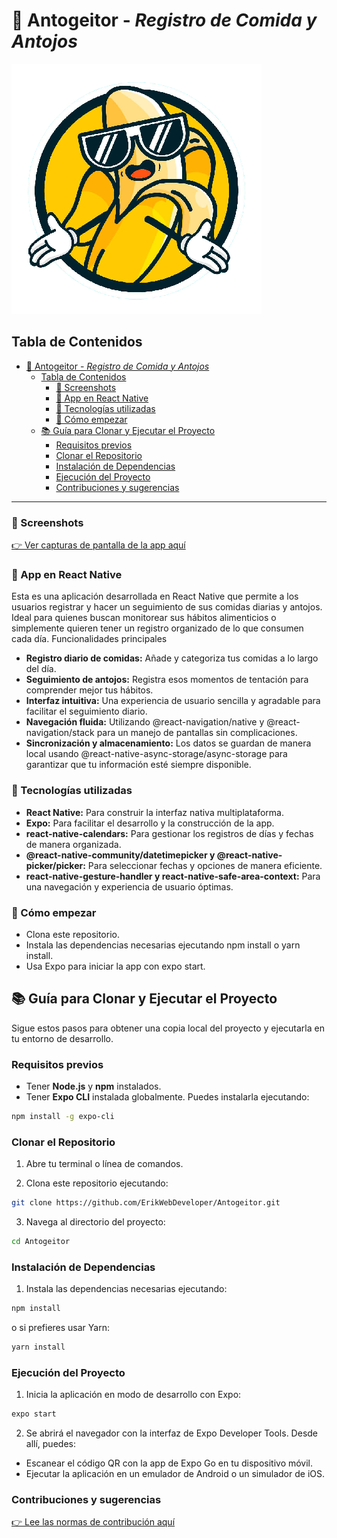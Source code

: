 # 🍌 Antogeitor - *Registro de Comida y Antojos* 

![Logo Antogeitor](./assets/repo-logo.png)

## Tabla de Contenidos
- [🍌 Antogeitor - *Registro de Comida y Antojos*](#-antogeitor---registro-de-comida-y-antojos)
  - [Tabla de Contenidos](#tabla-de-contenidos)
    - [📱 Screenshots](#-screenshots)
    - [💬 App en React Native](#-app-en-react-native)
    - [🤖 Tecnologías utilizadas](#-tecnologías-utilizadas)
    - [🚀 Cómo empezar](#-cómo-empezar)
  - [📚 Guía para Clonar y Ejecutar el Proyecto](#-guía-para-clonar-y-ejecutar-el-proyecto)
    - [Requisitos previos](#requisitos-previos)
    - [Clonar el Repositorio](#clonar-el-repositorio)
    - [Instalación de Dependencias](#instalación-de-dependencias)
    - [Ejecución del Proyecto](#ejecución-del-proyecto)
    - [Contribuciones y sugerencias](#contribuciones-y-sugerencias)
---
### 📱 Screenshots
[👉 Ver capturas de pantalla de la app aquí](./SCREENSHOTS.md)

### 💬 App en React Native

Esta es una aplicación desarrollada en React Native que permite a los usuarios registrar y hacer un seguimiento de sus comidas diarias y antojos. Ideal para quienes buscan monitorear sus hábitos alimenticios o simplemente quieren tener un registro organizado de lo que consumen cada día.
Funcionalidades principales

- **Registro diario de comidas:** Añade y categoriza tus comidas a lo largo del día.
- **Seguimiento de antojos:** Registra esos momentos de tentación para comprender mejor tus hábitos.
- **Interfaz intuitiva:** Una experiencia de usuario sencilla y agradable para facilitar el seguimiento diario.
- **Navegación fluida:** Utilizando @react-navigation/native y @react-navigation/stack para un manejo de pantallas sin complicaciones.
- **Sincronización y almacenamiento:** Los datos se guardan de manera local usando @react-native-async-storage/async-storage para garantizar que tu información esté siempre disponible.

### 🤖 Tecnologías utilizadas

- **React Native:** Para construir la interfaz nativa multiplataforma.
- **Expo:** Para facilitar el desarrollo y la construcción de la app.
- **react-native-calendars:** Para gestionar los registros de días y fechas de manera organizada.
- **@react-native-community/datetimepicker y @react-native-picker/picker:** Para seleccionar fechas y opciones de manera eficiente.
- **react-native-gesture-handler y react-native-safe-area-context:** Para una navegación y experiencia de usuario óptimas.

### 🚀 Cómo empezar

- Clona este repositorio.
- Instala las dependencias necesarias ejecutando npm install o yarn install.
- Usa Expo para iniciar la app con expo start.

## 📚 Guía para Clonar y Ejecutar el Proyecto

Sigue estos pasos para obtener una copia local del proyecto y ejecutarla en tu entorno de desarrollo.

### Requisitos previos

- Tener **Node.js** y **npm** instalados.
- Tener **Expo CLI** instalada globalmente. Puedes instalarla ejecutando:

```bash
npm install -g expo-cli
```

### Clonar el Repositorio

1. Abre tu terminal o línea de comandos.

2. Clona este repositorio ejecutando:

```bash
git clone https://github.com/ErikWebDeveloper/Antogeitor.git
```

3. Navega al directorio del proyecto:

```bash
cd Antogeitor
```

### Instalación de Dependencias

1. Instala las dependencias necesarias ejecutando:

```bash
npm install
```
o si prefieres usar Yarn:

```bash
yarn install
```

### Ejecución del Proyecto

1. Inicia la aplicación en modo de desarrollo con Expo:

```bash
expo start
```
2. Se abrirá el navegador con la interfaz de Expo Developer Tools. Desde allí, puedes:

- Escanear el código QR con la app de Expo Go en tu dispositivo móvil.
- Ejecutar la aplicación en un emulador de Android o un simulador de iOS.


### Contribuciones y sugerencias
[👉 Lee las normas de contribución aquí](./CONTRIBUTING.md)
